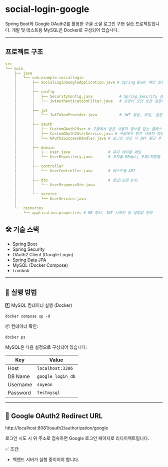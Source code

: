 # social-login-google
Spring Boot와 Google OAuth2를 활용한 구글 소셜 로그인 구현 실습 프로젝트입니다.
개발 및 테스트용 MySQL은 Docker로 구성되어 있습니다.

---

## 프로젝트 구조
```yaml
src
└── main
    ├── java
    │   └── com.example.sociallogin
    │       ├── SocialLoginGoogleApplication.java # Spring Boot 메인 실행 클래스
    │       │
    │       ├── config                        
    │       │   ├── SecurityConfig.java            # Spring Security 설정(OAuth로그인 & 필터) 
    │       │   └── JwtAuthenticationFilter.java   # 요청이 오면 토큰 검증해주는 필터
    │       │
    │       ├── jwt                        
    │       │   └── JwtTokenProvider.java          # JWT 생성, 파싱, 검증
    │       │
    │       ├── oauth       
    │       │   ├── CustomOAuth2User # 구글에서 받은 사용자 정보를 담는 클래스
    │       │   ├── CustomOAuth2UserService.java # 구글에서 받은 사용자 정보로 유저 생성/조회 처리
    │       │   └── OAuth2SuccessHandler.java # 로그인 성공 시 JWT 발급 후 응답처리
    │       │
    │       ├── domain               
    │       │   ├── User.java                 # 유저 테이블 매핑
    │       │   └── UserRepository.java       # 유저를 DBdptj 조회/저장할 때 사용하는 인터페이스
    │       │
    │       ├── controller                    
    │       │   └── UserController.java       # 테스트용 API
    │       │
    │       ├── dto                           # 응답/요청 DTO
    │       │   └── UserResponseDto.java
    │       │
    │       └── service
    │           └── UserService.java
    │
    └── resources
        └── application.properties # DB 정보, JWT 시크릿 등 설정값 관리
```

## 🛠 기술 스택
* Spring Boot
* Spring Security
* OAuth2 Client (Google Login)
* Spring Data JPA
* MySQL (Docker Compose)
* Lombok

---
## 🚀 실행 방법
1️⃣ MySQL 컨테이너 실행 (Docker)

    docker compose up -d

📦 컨테이너 확인:

    docker ps

MySQL은 다음 설정으로 구성되어 있습니다:

| Key      | Value             |
| -------- | ----------------- |
| Host     | `localhost:3306`  |
| DB Name  | `google_login_db` |
| Username | `soyeon`          |
| Password | `testmysql`       |

---

## 🔐 Google OAuth2 Redirect URL

http://localhost:8081/oauth2/authorization/google

로그인 시도 시 위 주소로 접속하면 Google 로그인 페이지로 리다이렉트됩니다.

✅ 조건:
* 백엔드 서버가 실행 중이어야 합니다.